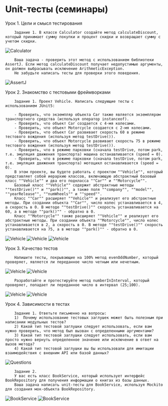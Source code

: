 #  Unit-тесты (семинары)

Урок 1. Цели и смысл тестирования

        Задание 1. В классе Calculator создайте метод calculateDiscount, который принимает сумму покупки и процент скидки и возвращает сумму с учетом скидки. 


![Calculator](screen/Screenshot_2.jpg)


        Ваша задача - проверить этот метод с использованием библиотеки AssertJ. Если метод calculateDiscount получает недопустимые аргументы, он должен выбрасывать исключение ArithmeticException. 
        Не забудьте написать тесты для проверки этого поведения.


![AssertJ](screen/Screenshot_1.jpg)


Урок 2. Знакомство с тестовыми фреймворками

        Задание 1. Проект Vehicle. Написать следующие тесты с использованием JUnit5:

        - Проверить, что экземпляр объекта Car также является экземпляром транспортного средства (используя оператор instanceof).
        - Проверить, что объект Car создается с 4-мя колесами.
        - Проверить, что объект Motorcycle создается с 2-мя колесами.
        - Проверить, что объект Car развивает скорость 60 в режиме тестового вождения (используя метод testDrive()).
        - Проверить, что объект Motorcycle развивает скорость 75 в режиме тестового вождения (используя метод testDrive()).
        - Проверить, что в режиме парковки (сначала testDrive, потом park, т.е. эмуляция движения транспорта) машина останавливается (speed = 0).
        - Проверить, что в режиме парковки (сначала testDrive, потом park, т.е. эмуляция движения транспорта) мотоцикл останавливается (speed = 0).
        В этом проекте, вы будете работать с проектом ""Vehicle"", который представляет собой иерархию классов, включающую абстрактный базовый класс ""Vehicle"" и два его подкласса ""Car"" и ""Motorcycle"".
        Базовый класс ""Vehicle"" содержит абстрактные методы ""testDrive()"" и ""park()"", а также поля ""company"", ""model"", ""yearRelease"", ""numWheels"" и ""speed"".
        Класс ""Car"" расширяет ""Vehicle"" и реализует его абстрактные методы. При создании объекта ""Car"", число колес устанавливается в 4, а скорость в 0. В методе ""testDrive()"" скорость устанавливается на 60, а в методе ""park()"" - обратно в 0.
        Класс ""Motorcycle"" также расширяет ""Vehicle"" и реализует его абстрактные методы. При создании объекта ""Motorcycle"", число колес устанавливается в 2, а скорость в 0. В методе ""testDrive()"" скорость устанавливается на 75, а в методе ""park()"" - обратно в 0.


![Vehicle](screen/Screenshot_3.jpg)
![Vehicle](screen/Screenshot_5.jpg)
![Vehicle](screen/Screenshot_4.jpg)


Урок 3. Качество тестов

        Напишите тесты, покрывающие на 100% метод evenOddNumber, который проверяет, является ли переданное число четным или нечетным.


![Vehicle](screen/Screenshot_6.jpg)
![Vehicle](screen/Screenshot_7.jpg)


        Разработайте и протестируйте метод numberInInterval, который проверяет, попадает ли переданное число в интервал (25;100).

![Vehicle](screen/Screenshot_8.jpg)
![Vehicle](screen/Screenshot_9.jpg)


Урок 4. Зависимости в тестах

        Задание 1. Ответьте письменно на вопросы:
        1)  Почему использование тестовых заглушек может быть полезным при написании модульных тестов?
        2) Какой тип тестовой заглушки следует использовать, если вам нужно проверить, что метод был вызван с определенными аргументами?
        3) Какой тип тестовой заглушки следует использовать, если вам просто нужно вернуть определенное значение или исключение в ответ на вызов метода?
        4) Какой тип тестовой заглушки вы бы использовали для имитации  взаимодействия с внешним API или базой данных?


![Questions](screen/Screenshot_10.jpg)


        Задание 2.
        У вас есть класс BookService, который использует интерфейс BookRepository для получения информации о книгах из базы данных. 
        Ваша задача написать unit-тесты для BookService, используя Mockito для создания мок-объекта BookRepository.

![BookService](screen/Screenshot_11.jpg)
![BookService](screen/Screenshot_12.jpg)